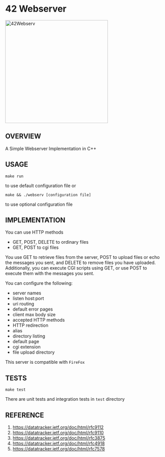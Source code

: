 # 42 Webserver

<img src="https://github.com/user-attachments/assets/34ed6b59-d0ed-4686-859e-b0e7a64ad300" alt="42Webserv" height="325">

## OVERVIEW

A Simple Webserver Implementation in C++

## USAGE

```
make run
```
to use default configuration file or
```
make && ./webserv [configuration file]
```
to use optional configuration file

## IMPLEMENTATION

You can use HTTP methods

- GET, POST, DELETE to ordinary files
- GET, POST to cgi files

You use GET to retrieve files from the server, POST to upload files or echo the messages you sent, and DELETE to remove files you have uploaded.  
Additionally, you can execute CGI scripts using GET, or use POST to execute them with the messages you sent.

You can configure the following:
- server names
- listen host:port
- uri routing
- default error pages
- client max body size
- accepted HTTP methods
- HTTP redirection
- alias
- directory listing
- default page
- cgi extension
- file upload directory

This server is compatible with `FireFox`

## TESTS

```
make test
```

There are unit tests and integration tests in `test` directory

## REFERENCE
1. https://datatracker.ietf.org/doc/html/rfc9112
2. https://datatracker.ietf.org/doc/html/rfc9110
3. https://datatracker.ietf.org/doc/html/rfc3875
4. https://datatracker.ietf.org/doc/html/rfc4918
5. https://datatracker.ietf.org/doc/html/rfc7578

